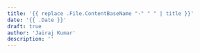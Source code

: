 ```yaml
---
title: '{{ replace .File.ContentBaseName "-" " " | title }}'
date: '{{ .Date }}'
draft: true
author: 'Jairaj Kumar'
description: ''
---
```

